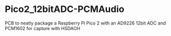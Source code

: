 # Pico2_12bitADC-PCMAudio
PCB to neatly package a Raspberry Pi Pico 2 with an AD9226 12bit ADC and PCM1602 for capture with HSDAOH
